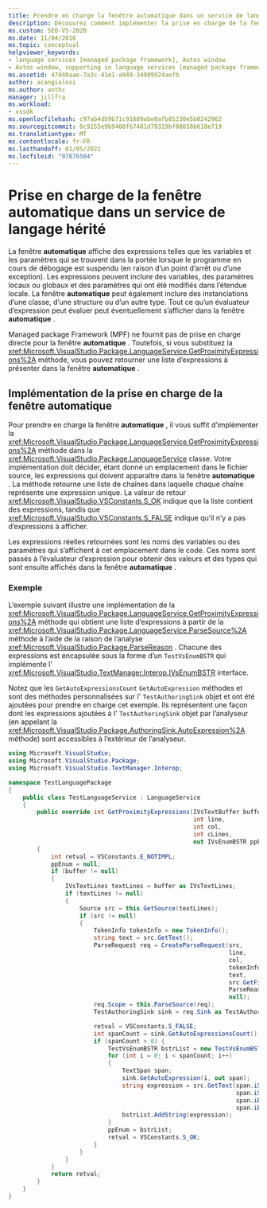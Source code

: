 ```yaml
---
title: Prendre en charge la fenêtre automatique dans un service de langage hérité
description: Découvrez comment implémenter la prise en charge de la fenêtre automatique, qui affiche les expressions qui se trouvent dans la portée lorsque le programme en cours de débogage est suspendu.
ms.custom: SEO-VS-2020
ms.date: 11/04/2016
ms.topic: conceptual
helpviewer_keywords:
- language services [managed package framework], Autos window
- Autos window, supporting in language services [managed package framework]
ms.assetid: 47d40aae-7a3c-41e1-a949-34989924aefb
author: acangialosi
ms.author: anthc
manager: jillfra
ms.workload:
- vssdk
ms.openlocfilehash: c97ab4db9b71c91689abe0afb85230e5b0242962
ms.sourcegitcommit: 0c9155e9b9408fb7481d79319bf08650b610e719
ms.translationtype: MT
ms.contentlocale: fr-FR
ms.lasthandoff: 01/05/2021
ms.locfileid: "97876504"
---
```

# <a name="support-for-the-autos-window-in-a-legacy-language-service"></a>Prise en charge de la fenêtre automatique dans un service de langage hérité

La fenêtre **automatique** affiche des expressions telles que les variables et les paramètres qui se trouvent dans la portée lorsque le programme en cours de débogage est suspendu (en raison d’un point d’arrêt ou d’une exception). Les expressions peuvent inclure des variables, des paramètres locaux ou globaux et des paramètres qui ont été modifiés dans l’étendue locale. La fenêtre **automatique** peut également inclure des instanciations d’une classe, d’une structure ou d’un autre type. Tout ce qu’un évaluateur d’expression peut évaluer peut éventuellement s’afficher dans la fenêtre **automatique** .

 Managed package Framework (MPF) ne fournit pas de prise en charge directe pour la fenêtre **automatique** . Toutefois, si vous substituez la <xref:Microsoft.VisualStudio.Package.LanguageService.GetProximityExpressions%2A> méthode, vous pouvez retourner une liste d’expressions à présenter dans la fenêtre **automatique** .

## <a name="implementing-support-for-the-autos-window"></a>Implémentation de la prise en charge de la fenêtre automatique

 Pour prendre en charge la fenêtre **automatique** , il vous suffit d’implémenter la <xref:Microsoft.VisualStudio.Package.LanguageService.GetProximityExpressions%2A> méthode dans la <xref:Microsoft.VisualStudio.Package.LanguageService> classe. Votre implémentation doit décider, étant donné un emplacement dans le fichier source, les expressions qui doivent apparaître dans la fenêtre **automatique** . La méthode retourne une liste de chaînes dans laquelle chaque chaîne représente une expression unique. La valeur de retour <xref:Microsoft.VisualStudio.VSConstants.S_OK> indique que la liste contient des expressions, tandis que <xref:Microsoft.VisualStudio.VSConstants.S_FALSE> indique qu’il n’y a pas d’expressions à afficher.

 Les expressions réelles retournées sont les noms des variables ou des paramètres qui s’affichent à cet emplacement dans le code. Ces noms sont passés à l’évaluateur d’expression pour obtenir des valeurs et des types qui sont ensuite affichés dans la fenêtre **automatique** .

### <a name="example"></a>Exemple
 L’exemple suivant illustre une implémentation de la <xref:Microsoft.VisualStudio.Package.LanguageService.GetProximityExpressions%2A> méthode qui obtient une liste d’expressions à partir de la <xref:Microsoft.VisualStudio.Package.LanguageService.ParseSource%2A> méthode à l’aide de la raison de l’analyse <xref:Microsoft.VisualStudio.Package.ParseReason> . Chacune des expressions est encapsulée sous la forme d’un `TestVsEnumBSTR` qui implémente l' <xref:Microsoft.VisualStudio.TextManager.Interop.IVsEnumBSTR> interface.

 Notez que les `GetAutoExpressionsCount` `GetAutoExpression` méthodes et sont des méthodes personnalisées sur l' `TestAuthoringSink` objet et ont été ajoutées pour prendre en charge cet exemple. Ils représentent une façon dont les expressions ajoutées à l' `TestAuthoringSink` objet par l’analyseur (en appelant la <xref:Microsoft.VisualStudio.Package.AuthoringSink.AutoExpression%2A> méthode) sont accessibles à l’extérieur de l’analyseur.

```csharp
using Microsoft.VisualStudio;
using Microsoft.VisualStudio.Package;
using Microsoft.VisualStudio.TextManager.Interop;

namespace TestLanguagePackage
{
    public class TestLanguageService : LanguageService
    {
        public override int GetProximityExpressions(IVsTextBuffer buffer,
                                                    int line,
                                                    int col,
                                                    int cLines,
                                                    out IVsEnumBSTR ppEnum)
        {
            int retval = VSConstants.E_NOTIMPL;
            ppEnum = null;
            if (buffer != null)
            {
                IVsTextLines textLines = buffer as IVsTextLines;
                if (textLines != null)
                {
                    Source src = this.GetSource(textLines);
                    if (src != null)
                    {
                        TokenInfo tokenInfo = new TokenInfo();
                        string text = src.GetText();
                        ParseRequest req = CreateParseRequest(src,
                                                              line,
                                                              col,
                                                              tokenInfo,
                                                              text,
                                                              src.GetFilePath(),
                                                              ParseReason.Autos,
                                                              null);
                        req.Scope = this.ParseSource(req);
                        TestAuthoringSink sink = req.Sink as TestAuthoringSink;

                        retval = VSConstants.S_FALSE;
                        int spanCount = sink.GetAutoExpressionsCount();
                        if (spanCount > 0) {
                            TestVsEnumBSTR bstrList = new TestVsEnumBSTR();
                            for (int i = 0; i < spanCount; i++)
                            {
                                TextSpan span;
                                sink.GetAutoExpression(i, out span);
                                string expression = src.GetText(span.iStartLine,
                                                                span.iStartIndex,
                                                                span.iEndLine,
                                                                span.iEndIndex);
                                bstrList.AddString(expression);
                            }
                            ppEnum = bstrList;
                            retval = VSConstants.S_OK;
                        }
                    }
                }
            }
            return retval;
        }
    }
}
```
